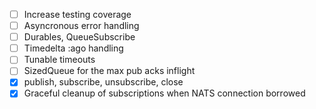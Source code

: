 
- [ ] Increase testing coverage
- [ ] Asyncronous error handling
- [ ] Durables, QueueSubscribe
- [ ] Timedelta :ago handling
- [ ] Tunable timeouts
- [ ] SizedQueue for the max pub acks inflight
- [X] publish, subscribe, unsubscribe, close
- [X] Graceful cleanup of subscriptions when NATS connection borrowed
